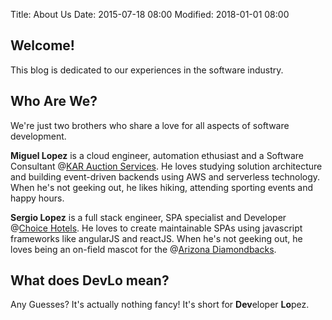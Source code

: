 Title: About Us
Date: 2015-07-18 08:00
Modified: 2018-01-01 08:00

## **Welcome!**

This blog is dedicated to our experiences in the software industry. 

## **Who Are We?**

We're just two brothers who share a love for all aspects of software development. 

**Miguel Lopez** is a cloud engineer, automation ethusiast and a Software Consultant @[KAR Auction Services](https://www.slideshare.net/AmazonWebServices/kar-auction-services-journey-to-the-cloud-bap201-reinvent-2017). He loves studying solution architecture and building event-driven backends using AWS and serverless technology. When he's not geeking out, he likes hiking, attending sporting events and happy hours.

**Sergio Lopez** is a full stack engineer, SPA specialist and Developer @[Choice Hotels](https://www.choicehotels.com/). He loves to create maintainable SPAs using javascript frameworks like angularJS and reactJS. When he's not geeking out, he loves being an on-field mascot for the @[Arizona Diamondbacks](http://arizona.diamondbacks.mlb.com/ari/fan_forum/legends_sweeps.jsp).

## **What does DevLo mean?**

Any Guesses? It's actually nothing fancy! It's short for **Dev**eloper **Lo**pez.
